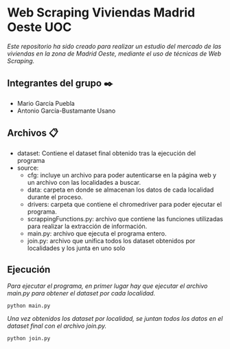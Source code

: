 # Web Scraping Viviendas Madrid Oeste UOC
_Este repositorio ha sido creado para realizar un estudio del mercado de las viviendas en la zona de Madrid Oeste, mediante el uso de técnicas de Web Scraping._

## Integrantes del grupo ✒️
* Mario García Puebla
* Antonio García-Bustamante Usano

## Archivos 📋
* dataset: Contiene el dataset final obtenido tras la ejecución del programa
* source: 
    * cfg: incluye un archivo para poder autenticarse en la página web y un archivo con las localidades a buscar.
    * data: carpeta en donde se almacenan los datos de cada localidad durante el proceso.
    * drivers: carpeta que contiene el chromedriver para poder ejecutar el programa.
    * scrappingFunctions.py: archivo que contiene las funciones utilizadas para realizar la extracción de información.
    * main.py: archivo que ejecuta el programa entero.
    * join.py: archivo que unifica todos los dataset obtenidos por localidades y los junta en uno solo

## Ejecución

_Para ejecutar el programa, en primer lugar hay que ejecutar el archivo main.py para obtener el dataset por cada localidad._

```
python main.py
```

_Una vez obtenidos los dataset por localidad, se juntan todos los datos en el dataset final con el archivo join.py._

```
python join.py
```

